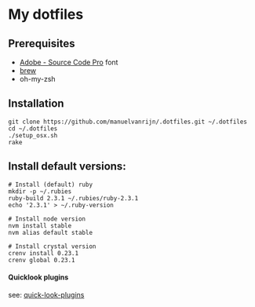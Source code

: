 # My dotfiles

## Prerequisites

* [Adobe - Source Code Pro](https://github.com/adobe/Source-Code-Pro/downloads) font
* [brew](http://brew.sh/)
* oh-my-zsh

## Installation

```
git clone https://github.com/manuelvanrijn/.dotfiles.git ~/.dotfiles
cd ~/.dotfiles
./setup_osx.sh
rake
```

## Install default versions:

```
# Install (default) ruby
mkdir -p ~/.rubies
ruby-build 2.3.1 ~/.rubies/ruby-2.3.1
echo '2.3.1' > ~/.ruby-version

# Install node version
nvm install stable
nvm alias default stable

# Install crystal version
crenv install 0.23.1
crenv global 0.23.1
```

#### Quicklook plugins

see: [quick-look-plugins](https://github.com/sindresorhus/quick-look-plugins)
